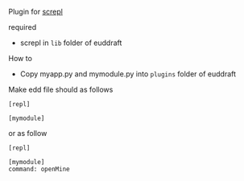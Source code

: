 
Plugin for [screpl](https://github.com/mighty1231/screpl)

required

* screpl in `lib` folder of euddraft

How to 

* Copy myapp.py and mymodule.py into `plugins` folder of euddraft


Make edd file should as follows

```
[repl]

[mymodule]

```

or as follow

```
[repl]

[mymodule]
command: openMine
```
